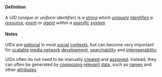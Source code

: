 #### Definition

A *UID* (*unique or uniform identifier*) is *a [string](https://github.com/gcassel/Modular-Organization-Terminology/blob/master/terms/string.md) which [uniquely](https://github.com/gcassel/Modular-Organization-Terminology/blob/master/terms/unique.md) [identifies](https://github.com/gcassel/Modular-Organization-Terminology/blob/master/terms/identify.md) a [resource](https://github.com/gcassel/Modular-Organization-Terminology/blob/master/terms/resource.md), [event](https://github.com/gcassel/Modular-Organization-Terminology/blob/master/terms/event.md) or [agent](https://github.com/gcassel/Modular-Organization-Terminology/blob/master/terms/agent.md) within a [specific](https://github.com/gcassel/Modular-Organization-Terminology/blob/master/terms/specific.md) [system](https://github.com/gcassel/Modular-Organization-Terminology/blob/master/terms/system.md)*. 

#### Notes

UIDs are [optional](https://github.com/gcassel/Modular-Organization-Terminology/blob/master/terms/option.md) in most [social](https://github.com/gcassel/Modular-Organization-Terminology/blob/master/terms/social.md) [contexts](https://github.com/gcassel/Modular-Organization-Terminology/blob/master/terms/context.md), but can become very important for [scalable](https://github.com/gcassel/Modular-Organization-Terminology/blob/master/terms/scale.md) [media network](https://github.com/gcassel/Modular-Organization-Terminology/blob/master/terms/media-network.md) [development](https://github.com/gcassel/Modular-Organization-Terminology/blob/master/terms/develop.md), [searchability](https://github.com/gcassel/Modular-Organization-Terminology/blob/master/terms/search.md) and [interoperability](https://github.com/gcassel/Modular-Organization-Terminology/blob/master/terms/interoperable.md).  

UIDs often do not need to be manually [created](https://github.com/gcassel/Modular-Organization-Terminology/blob/master/terms/create.md) and [assigned](https://github.com/gcassel/Modular-Organization-Terminology/blob/master/terms/assign.md); instead; they can often be generated by [composing](https://github.com/gcassel/Modular-Organization-Terminology/blob/master/terms/compose.md) [relevant](https://github.com/gcassel/Modular-Organization-Terminology/blob/master/terms/relevance.md) [data](https://github.com/gcassel/Modular-Organization-Terminology/blob/master/terms/data.md), such as [names](https://github.com/gcassel/Modular-Organization-Terminology/blob/master/terms/name.md) and other [attributes](https://github.com/gcassel/Modular-Organization-Terminology/blob/master/terms/attribute.md).
